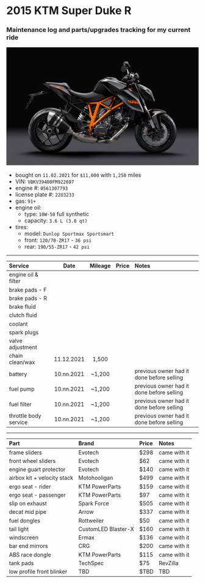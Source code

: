 # 2015 KTM Super Duke R
### Maintenance log and parts/upgrades tracking for my current ride

![](/pic.jpg)

- bought on `11.02.2021` for `$11,000` with `1,250` miles
- VIN: `VBKV39400FM922697`
- engine #: `0561307793`
- license plate #: `22U3233`
- gas: `91+`
- engine oil:
  - type: `10W-50` full synthetic
  - capacity: `3.6 L (3.8 qt)`
- tires:
  - model: `Dunlop Sportmax Sportsmart`
  - front: `120/70-ZR17` - `36 psi`
  - rear: `190/55-ZR17` - `42 psi`

*****

| Service               | Date       | Mileage    | Price      | Notes                                     |
| :-------------------- | :--------: | :--------: | :--------- | :---------------------------------------- |
| engine oil & filter   |            |            |            |                                           |
| brake pads - F        |            |            |            |                                           |
| brake pads - R        |            |            |            |                                           |
| brake fluid           |            |            |            |                                           |
| clutch fluid          |            |            |            |                                           |
| coolant               |            |            |            |                                           |
| spark plugs           |            |            |            |                                           |
| valve adjustment      |            |            |            |                                           |
| chain clean/wax       | 11.12.2021 |  1,500     |            |                                           |
| battery               | 10.nn.2021 | ~1,200     |            | previous owner had it done before selling |
| fuel pump             | 10.nn.2021 | ~1,200     |            | previous owner had it done before selling |
| fuel filter           | 10.nn.2021 | ~1,200     |            | previous owner had it done before selling |
| throttle body service | 10.nn.2021 | ~1,200     |            | previous owner had it done before selling |

*****

| Part                        | Brand               | Price      | Notes            |
| :-------------------------- | :------------------ | :--------- | :--------------- |
| frame sliders               | Evotech             | $298       | came with it     |
| front wheel sliders         | Evotech             | $62        | came with it     |
| engine guart protector      | Evotech             | $140       | came with it     |
| airbox kit + velocity stack | Motohooligan        | $499       | came with it     |
| ergo seat - rider           | KTM PowerParts      | $159       | came with it     |
| ergo seat - passenger       | KTM PowerParts      | $97        | came with it     |
| slip on exhaust             | Spark Force         | $505       | came with it     |
| decat mid pipe              | Arrow               | $337       | came with it     |
| fuel dongles                | Rottweiler          | $50        | came with it     |
| tail light                  | CustomLED Blaster-X | $160       | came with it     |
| windscreen                  | Ermax               | $136       | came with it     |
| bar end mirrors             | CRG                 | $200       | came with it     |
| ABS race dongle             | KTM PowerParts      | $115       | came with it     |
| tank pads                   | TechSpec            | $75        | RevZilla         |
| low profile front blinker   | TBD                 | $TBD       | TBD              |

